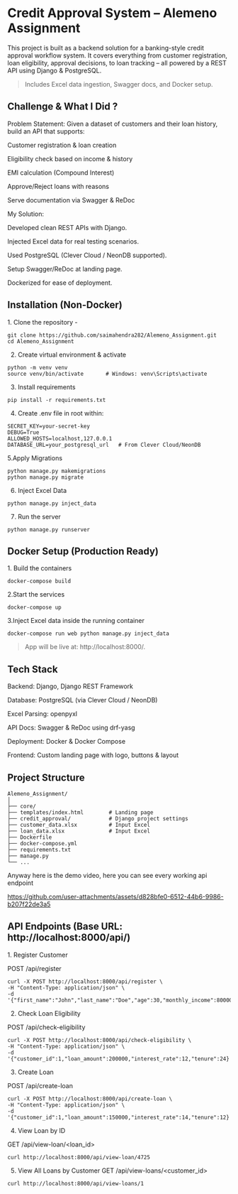<h1>Credit Approval System – Alemeno Assignment</h1>
<p >This project is built as a backend solution for a banking-style credit approval workflow system. It covers everything from customer registration, loan eligibility, approval decisions, to loan tracking – all powered by a REST API using Django & PostgreSQL.</p>

> Includes Excel data ingestion, Swagger docs, and Docker setup.
<h2>Challenge & What I Did ?</h2>
Problem Statement:
Given a dataset of customers and their loan history, build an API that supports:

Customer registration & loan creation

Eligibility check based on income & history

EMI calculation (Compound Interest)

Approve/Reject loans with reasons

Serve documentation via Swagger & ReDoc

My Solution:

Developed clean REST APIs with Django.

Injected Excel data for real testing scenarios.

Used PostgreSQL (Clever Cloud / NeonDB supported).

Setup Swagger/ReDoc at landing page.

Dockerized for ease of deployment.
 

<h2>Installation (Non-Docker)</h2>
1. Clone the repository - 

```
git clone https://github.com/saimahendra282/Alemeno_Assignment.git
cd Alemeno_Assignment
```
2. Create virtual environment & activate

```
python -m venv venv
source venv/bin/activate       # Windows: venv\Scripts\activate
```

3. Install requirements

```
pip install -r requirements.txt
```
4. Create .env file in root within:
```
SECRET_KEY=your-secret-key
DEBUG=True
ALLOWED_HOSTS=localhost,127.0.0.1
DATABASE_URL=your_postgresql_url   # From Clever Cloud/NeonDB
```
5.Apply Migrations
```
python manage.py makemigrations
python manage.py migrate
```
6. Inject Excel Data

```
python manage.py inject_data
```
7. Run the server

```
python manage.py runserver
```
<h2>Docker Setup (Production Ready)</h2>
1. Build the containers

```
docker-compose build
```
2.Start the services
```
docker-compose up
```
3.Inject Excel data inside the running container
```
docker-compose run web python manage.py inject_data
```

> App will be live at: http://localhost:8000/.
<h2>Tech Stack</h2>
Backend: Django, Django REST Framework

Database: PostgreSQL (via Clever Cloud / NeonDB)

Excel Parsing: openpyxl

API Docs: Swagger & ReDoc using drf-yasg

Deployment: Docker & Docker Compose

Frontend: Custom landing page with logo, buttons & layout
<h2>Project Structure</h2>

```
Alemeno_Assignment/
│
├── core/
├── templates/index.html        # Landing page       
├── credit_approval/            # Django project settings
├── customer_data.xlsx          # Input Excel
├── loan_data.xlsx              # Input Excel
├── Dockerfile
├── docker-compose.yml
├── requirements.txt
├── manage.py
└── ...

```

Anyway here is the demo video, here you can see every working api endpoint

https://github.com/user-attachments/assets/d828bfe0-6512-44b6-9986-b207f22de3a5

<h2>API Endpoints (Base URL: http://localhost:8000/api/)</h2>
1. Register Customer

POST /api/register

```
curl -X POST http://localhost:8000/api/register \
-H "Content-Type: application/json" \
-d '{"first_name":"John","last_name":"Doe","age":30,"monthly_income":80000,"phone_number":"9876543210"}'
```
2. Check Loan Eligibility

POST /api/check-eligibility

```
curl -X POST http://localhost:8000/api/check-eligibility \
-H "Content-Type: application/json" \
-d '{"customer_id":1,"loan_amount":200000,"interest_rate":12,"tenure":24}'
```
3. Create Loan

POST /api/create-loan
```
curl -X POST http://localhost:8000/api/create-loan \
-H "Content-Type: application/json" \
-d '{"customer_id":1,"loan_amount":150000,"interest_rate":14,"tenure":12}'
```
4. View Loan by ID

GET /api/view-loan/<loan_id>
```
curl http://localhost:8000/api/view-loan/4725
```
5. View All Loans by Customer
GET /api/view-loans/<customer_id>
```
curl http://localhost:8000/api/view-loans/1
```
